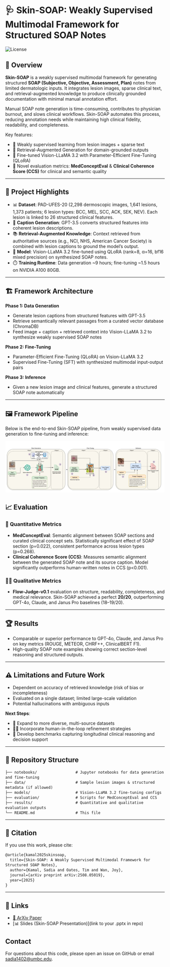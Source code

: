 # 🩺 Skin-SOAP: Weakly Supervised Multimodal Framework for Structured SOAP Notes  

![License](https://img.shields.io/badge/license-MIT-blue)  


## 🌟 Overview  
**Skin-SOAP** is a weakly supervised multimodal framework for generating structured **SOAP (Subjective, Objective, Assessment, Plan)** notes from limited dermatologic inputs. It integrates lesion images, sparse clinical text, and retrieval-augmented knowledge to produce clinically grounded documentation with minimal manual annotation effort.

Manual SOAP note generation is time-consuming, contributes to physician burnout, and slows clinical workflows. Skin-SOAP automates this process, reducing annotation needs while maintaining high clinical fidelity, readability, and completeness.  

Key features:
- 🔹 Weakly supervised learning from lesion images + sparse text  
- 🔹 Retrieval-Augmented Generation for domain-grounded outputs  
- 🔹 Fine-tuned Vision-LLaMA 3.2 with Parameter-Efficient Fine-Tuning (QLoRA)  
- 🔹 Novel evaluation metrics: **MedConceptEval** & **Clinical Coherence Score (CCS)** for clinical and semantic quality  

---

## 🚀 Project Highlights  
- 📊 **Dataset**: PAD-UFES-20 (2,298 dermoscopic images, 1,641 lesions, 1,373 patients; 6 lesion types: BCC, MEL, SCC, ACK, SEK, NEV). Each lesion is linked to 26 structured clinical features.  
- 📝 **Caption Generation**: GPT-3.5 converts structured features into coherent lesion descriptions.  
- 📚 **Retrieval-Augmented Knowledge**: Context retrieved from authoritative sources (e.g., NCI, NHS, American Cancer Society) is combined with lesion captions to ground the model’s output.  
- 🤖 **Model**: Vision-LLaMA 3.2 fine-tuned using QLoRA (rank=8, α=16, bf16 mixed precision) on synthesized SOAP notes.  
- ⏱️ **Training Runtime**: Data generation ~9 hours; fine-tuning ~1.5 hours on NVIDIA A100 80GB.  

---

## 🏗️ Framework Architecture  

**Phase 1: Data Generation**  
- Generate lesion captions from structured features with GPT-3.5  
- Retrieve semantically relevant passages from a curated vector database (ChromaDB)  
- Feed image + caption + retrieved context into Vision-LLaMA 3.2 to synthesize weakly supervised SOAP notes  

**Phase 2: Fine-Tuning**  
- Parameter-Efficient Fine-Tuning (QLoRA) on Vision-LLaMA 3.2  
- Supervised Fine-Tuning (SFT) with synthesized multimodal input-output pairs  

**Phase 3: Inference**  
- Given a new lesion image and clinical features, generate a structured SOAP note automatically  

---
## 🖼️ Framework Pipeline  

Below is the end-to-end Skin-SOAP pipeline, from weakly supervised data generation to fine-tuning and inference:

![Skin-SOAP Pipeline](assets/arch.jpg)


## 📈 Evaluation  

### 🔬 Quantitative Metrics  
- **MedConceptEval**: Semantic alignment between SOAP sections and curated clinical concept sets. Statistically significant effect of SOAP section (p=0.022), consistent performance across lesion types (p=0.268).  
- **Clinical Coherence Score (CCS)**: Measures semantic alignment between the generated SOAP note and its source caption. Model significantly outperforms human-written notes in CCS (p<0.001).  

### 👩‍⚕️ Qualitative Metrics  
- **Flow-Judge-v0.1** evaluation on structure, readability, completeness, and medical relevance. Skin-SOAP achieved a perfect **20/20**, outperforming GPT-4o, Claude, and Janus Pro baselines (18–19/20).  

---

## 🏆 Results  
- Comparable or superior performance to GPT-4o, Claude, and Janus Pro on key metrics (ROUGE, METEOR, CHRF++, ClinicalBERT F1).  
- High-quality SOAP note examples showing correct section-level reasoning and structured outputs.  

---

## ⚠️ Limitations and Future Work  
- Dependent on accuracy of retrieved knowledge (risk of bias or incompleteness)  
- Evaluated on a single dataset; limited large-scale validation  
- Potential hallucinations with ambiguous inputs  

**Next Steps**:  
- 🔄 Expand to more diverse, multi-source datasets  
- 🧑‍⚕️ Incorporate human-in-the-loop refinement strategies  
- 🧠 Develop benchmarks capturing longitudinal clinical reasoning and decision support  

---

## 📂 Repository Structure  

```
├── notebooks/                 # Jupyter notebooks for data generation and fine-tuning
├── data/                      # Sample lesion images & structured metadata (if allowed)
├── models/                    # Vision-LLaMA 3.2 fine-tuning configs
├── evaluation/                # Scripts for MedConceptEval and CCS
├── results/                   # Quantitative and qualitative evaluation outputs
└── README.md                  # This file
```

---

## 📑 Citation  

If you use this work, please cite:  

```
@article{kamal2025skinsoap,
  title={Skin-SOAP: A Weakly Supervised Multimodal Framework for Structured SOAP Notes},
  author={Kamal, Sadia and Oates, Tim and Wan, Joy},
  journal={arXiv preprint arXiv:2508.05019},
  year={2025}
}
```

---

## 🔗 Links  
- [📄 ArXiv Paper](https://arxiv.org/abs/2508.05019v1)  
- [📊 Slides (Skin-SOAP Presentation)](link to your .pptx in repo)
  
## Contact

For questions about this code, please open an issue on GitHub or email sadia1402@umbc.edu.

